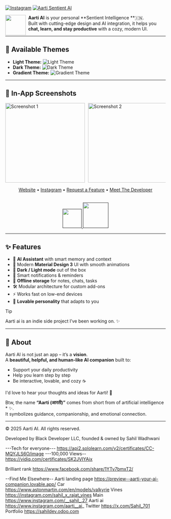 <!-- SOCIALS -->
[![Instagram](https://img.shields.io/badge/Instagram--b01515?style=flat&logo=instagram)](https://www.instagram.com/aarti__ai_)
[![Aarti Sentient AI](https://img.shields.io/badge/Aarti-Sentient%20ai-blue?style=social&logo=adguard)](https://preview--aarti-your-ai-companion.lovable.app/)
<!-- SOCIALS -->
<img width="64"
src="https://i.postimg.cc/QCxZXWGR/1000053727.png"
align="left"
style="margin-right:8px"/>

**Aarti AI** is your personal **Sentient Intelligence **🇮🇳.  
Built with cutting-edge design and AI integration, it helps you **chat, learn, and stay productive** with a cozy, modern UI.


----

## 🌈 Available Themes

- **Light Theme:** ![Light Theme](https://i.postimg.cc/vT7CDRZ3/1000057346.jpg)  
- **Dark Theme:** ![Dark Theme](https://i.postimg.cc/4dPjFN7w/1000036241.jpg)  
- **Gradient Theme:** ![Gradient Theme](https://i.postimg.cc/4d9DkHkC/1000057347.png)  

---

## 📱 In-App Screenshots

<div style="display:flex; overflow-x:auto; gap:10px;">
  <img src="https://i.postimg.cc/nhQbcJgc/1000053550.webp" alt="Screenshot 1" width="250"/>
  <img src="https://i.postimg.cc/pVqtskKx/1000053551.webp" alt="Screenshot 2" width="250"/>
  <img src="https://i.postimg.cc/kXHPm4jp/1000053552.webp" alt="Screenshot 3" width="250"/>
  <img src="https://i.postimg.cc/hPvR6x0m/1000053553.webp" alt="Screenshot 4" width="250"/>
  <img src="https://i.postimg.cc/R05rWYx1/1000053554.webp" alt="Screenshot 5" width="250"/>
</div>
<div align="center">
  <img width="720px" yt video="https://youtu.be/Pn0lXXgFSN4?si=vRj66f46RyMvhTXP" style="top:80px"/>
</div>

<p align="center">
  <a href="https://preview--aarti-your-ai-companion.lovable.app/">Website</a> •
  <a href="https://www.instagram.com/aarti__ai_">Instagram</a> •
  <a href="https://sahildev.odoo.com/contactus">Request a Feature</a> •
  <a href="sahildev.odoo.com">Meet The Developer</a>
</p>

<div align="center" style="margin-top:32px">
  <a href="" target="_blank">    
    <img src="https://upload.wikimedia.org/wikipedia/commons/7/78/Google_Play_Store_badge_EN.svg" height="60px"/>
  </a>
  <a href="" target="_blank">
    <img src="https://raw.githubusercontent.com/flocke/andOTP/master/assets/badges/get-it-on-github.svg" height="80px"/>
  </a>
</div>

---

## ✨ Features

- 🤖 **AI Assistant** with smart memory and context  
- 🎨 Modern **Material Design 3** UI with smooth animations  
- 🌙 **Dark / Light mode** out of the box  
- 🔔 Smart notifications & reminders  
- 📂 **Offline storage** for notes, chats, tasks  
- 🛠️ Modular architecture for custom add-ons  
- ⚡ Works fast on low-end devices  
- 💜 **Lovable personality** that adapts to you  

> [!TIP]  
> Aarti ai is an indie side project I’ve been working on.
 ✨  

---

## 💁 About

Aarti AI is not just an app – it’s a **vision**.  
A **beautiful, helpful, and human-like AI companion** built to:  

- Support your daily productivity  
- Help you learn step by step  
- Be interactive, lovable, and cozy ☕  

I'd love to hear your thoughts and ideas for Aarti! 🤗  

Btw, the name **“Aarti (आरती)”** comes from short from of artificial intelligence * ✨.  
It symbolizes guidance, companionship, and emotional connection.

---

© 2025 Aarti AI. All rights reserved.

Developed by Black Developer LLC, founded & owned by Sahil Wadhwani 

---Tech for everyone---
https://api2.sololearn.com/v2/certificates/CC-MQYJLS6O/image
---100,000 Views--
https://vidiq.com/certificates/SK2JVIYAix

Brilliant rank 
https://www.facebook.com/share/1YTv7bmxT2/ 

--Find Me Elsewhere--
Aarti landing page 
https://preview--aarti-your-ai-companion.lovable.app/
Car
https://www.astonmartin.com/en/models/valkyrie 
Vines
https://instagram.com/sahil_x_rajat_vines
Main
https://www.instagram.com/__sahil_.27
Aarti ai
https://www.instagram.com/aarti__ai_
Twitter
https://x.com/Sahil_701
Portfolio
https://sahildev.odoo.com
